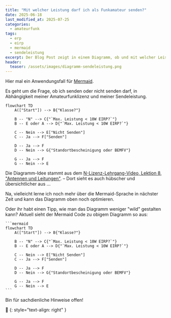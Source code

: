 ```yaml
---
title: "Mit welcher Leistung darf ich als Funkamateur senden?"
date: 2025-06-18
last_modified_at: 2025-07-25
categories:
  - amateurfunk
tags:
  - erp
  - eirp
  - mermaid
  - sendeleistung
excerpt: Der Blog Post zeigt in einem Diagramm, ob und mit welcher Leistung und unter welcher Voraussetzung ich als Funkamateur senden darf.
header:
  teaser: /assets/images/diagramm-sendeleistung.png
---
```


Hier mal ein Anwendungsfall für [Mermaid][tag-mermaid].

Es geht um die Frage, ob ich senden oder nicht senden darf, in Abhängigkeit meiner Amateurfunklizenz und meiner Sendeleistung.

```mermaid
flowchart TD
    A(["Start"]) --> B{"Klasse?"}
    
    B -- "N" --> C{"`Max. Leistung < 10W EIRP?`"}
    B -- E oder A --> D{"`Max. Leistung < 10W EIRP?`"}

    C -- Nein --> E["Nicht Senden"]
    C -- Ja --> F["Senden"]

    D -- Ja --> F
    D -- Nein --> G{"Standortbescheinigung oder BEMFV"}

    G -- Ja --> F
    G -- Nein --> E
```

Die Diagramm-Idee stammt aus dem [N-Lizenz-Lehrgang-Video, Lektion 8, "Antennen und Leitungen"][video]. – Dort sieht es auch hübscher und übersichtlicher aus ...

Na, vielleicht lerne ich noch mehr über die Mermaid-Sprache in nächster Zeit und kann das Diagramm oben noch optimieren.

Oder ihr habt einen Tipp, wie man das Diagramm weniger "wild" gestalten kann? Aktuell sieht der Mermaid Code zu obigem Diagramm so aus:

````
```mermaid
flowchart TD
    A(["Start"]) --> B{"Klasse?"}
    
    B -- "N" --> C{"`Max. Leistung < 10W EIRP?`"}
    B -- E oder A --> D{"`Max. Leistung < 10W EIRP?`"}

    C -- Nein --> E["Nicht Senden"]
    C -- Ja --> F["Senden"]

    D -- Ja --> F
    D -- Nein --> G{"Standortbescheinigung oder BEMFV"}

    G -- Ja --> F
    G -- Nein --> E
```
````

Bin für sachdienliche Hinweise offen! 

🔲
{: style="text-align: right" }

[video]: https://youtu.be/Oe2XpzhSVEQ?si=K3jzmHP7x92_RXBa&t=2683
[tag-mermaid]: https://blog.metawops.de/tags/#mermaid
